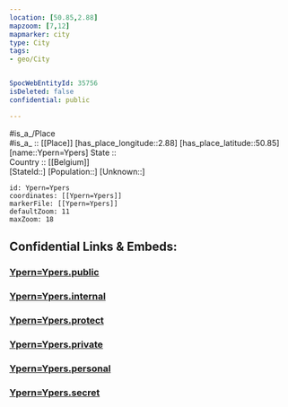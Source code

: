 ```yaml
---
location: [50.85,2.88] 
mapzoom: [7,12] 
mapmarker: city 
type: City
tags:
- geo/City


SpocWebEntityId: 35756
isDeleted: false
confidential: public

---
```

#is_a_/Place  
#is_a_ :: [[Place]] 
[has_place_longitude::2.88] 
[has_place_latitude::50.85] 
[name::Ypern=Ypers] 
State ::  
Country :: [[Belgium]]  
[StateId::] 
[Population::] 
[Unknown::] 


```leaflet
id: Ypern=Ypers
coordinates: [[Ypern=Ypers]] 
markerFile: [[Ypern=Ypers]] 
defaultZoom: 11 
maxZoom: 18
```


## Confidential Links & Embeds: 

### [Ypern=Ypers.public](/_public/\Earth\Continent\Europe\Europe~West\Belgium\Regions~Belgium\Vlaanderen\counties~Vlaanderen\West_Flanders\CityYpern=Ypers.public.md) 

### [Ypern=Ypers.internal](/_internal/\Earth\Continent\Europe\Europe~West\Belgium\Regions~Belgium\Vlaanderen\counties~Vlaanderen\West_Flanders\CityYpern=Ypers.internal.md) 

### [Ypern=Ypers.protect](/_protect/\Earth\Continent\Europe\Europe~West\Belgium\Regions~Belgium\Vlaanderen\counties~Vlaanderen\West_Flanders\CityYpern=Ypers.protect.md) 

### [Ypern=Ypers.private](/_private/\Earth\Continent\Europe\Europe~West\Belgium\Regions~Belgium\Vlaanderen\counties~Vlaanderen\West_Flanders\CityYpern=Ypers.private.md) 

### [Ypern=Ypers.personal](/_personal/\Earth\Continent\Europe\Europe~West\Belgium\Regions~Belgium\Vlaanderen\counties~Vlaanderen\West_Flanders\CityYpern=Ypers.personal.md) 

### [Ypern=Ypers.secret](/_secret/\Earth\Continent\Europe\Europe~West\Belgium\Regions~Belgium\Vlaanderen\counties~Vlaanderen\West_Flanders\CityYpern=Ypers.secret.md)

